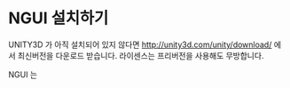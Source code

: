 # NGUI 설치하기

UNITY3D 가 아직 설치되어 있지 않다면 <http://unity3d.com/unity/download/> 에서 최신버전을 다운로드 받습니다. 라이센스는 프리버전을 사용해도 무방합니다. 

NGUI 는 


